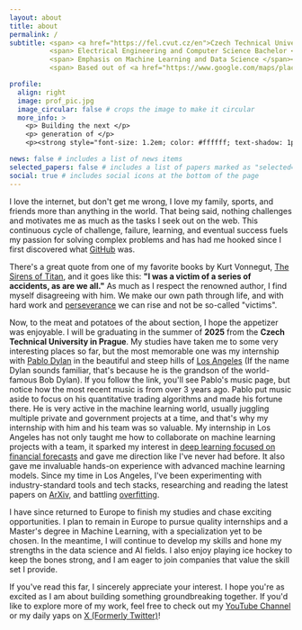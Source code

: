 ```yaml
---
layout: about
title: about
permalink: /
subtitle: <span> <a href="https://fel.cvut.cz/en">Czech Technical University</a> </span><br>
          <span> Electrical Engineering and Computer Science Bachelor </span><br>
          <span> Emphasis on Machine Learning and Data Science </span><br>
          <span> Based out of <a href="https://www.google.com/maps/place/Prague,+Czechia">Prague, CZ</a>, and <a href="https://www.google.com/maps/place/Tampa+Bay,+Florida,+USA">Tampa Bay, FL, USA</a> </span>

profile:
  align: right
  image: prof_pic.jpg
  image_circular: false # crops the image to make it circular
  more_info: >
    <p> Building the next </p>
    <p> generation of </p>
    <p><strong style="font-size: 1.2em; color: #ffffff; text-shadow: 1px 1px 2px rgba(0,0,0.5,0.5);"> foundational models </strong></p>

news: false # includes a list of news items
selected_papers: false # includes a list of papers marked as "selected={true}"
social: true # includes social icons at the bottom of the page
---
```

I love the internet, but don't get me wrong, I love my family, sports, and friends more than anything in the world. That being said, nothing challenges and motivates me as much as the tasks I seek out on the web. This continuous cycle of challenge, failure, learning, and eventual success fuels my passion for solving complex problems and has had me hooked since I first discovered what [GitHub](https://github.com/dawi369) was.

There's a great quote from one of my favorite books by Kurt Vonnegut, [The Sirens of Titan](https://en.wikipedia.org/wiki/The_Sirens_of_Titan), and it goes like this: **"I was a victim of a series of accidents, as are we all."** As much as I respect the renowned author, I find myself disagreeing with him. We make our own path through life, and with hard work and [perseverance](https://science.nasa.gov/mission/mars-2020-perseverance/) we can rise and not be so-called "victims". 

Now, to the meat and potatoes of the about section, I hope the appetizer was enjoyable. I will be graduating in the summer of **2025** from the **Czech Technical University in Prague**. My studies have taken me to some very interesting places so far, but the most memorable one was my internship with [Pablo Dylan](https://www.pablodylan.com/#:~:text=Fortitude%20EP%20Out%20Now.%20Home;%20Listen;) in the beautiful and steep hills of [Los Angeles](https://en.wikipedia.org/wiki/Los_Angeles#:~:text=Los%20Angeles,%20[a]%20often%20referred%20to%20by) (If the name Dylan sounds familiar, that's because he is the grandson of the world-famous Bob Dylan). If you follow the link, you'll see Pablo's music page, but notice how the most recent music is from over 3 years ago. Pablo put music aside to focus on his quantitative trading algorithms and made his fortune there. He is very active in the machine learning world, usually juggling multiple private and government projects at a time, and that's why my internship with him and his team was so valuable. My internship in Los Angeles has not only taught me how to collaborate on machine learning projects with a team, it sparked my interest in [deep learning focused on financial forecasts](https://arxiv.org/abs/2305.04811#:~:text=This%20review%20delves%20deeply%20into%20deep) and gave me direction like I've never had before. It also gave me invaluable hands-on experience with advanced machine learning models. Since my time in Los Angeles, I've been experimenting with industry-standard tools and tech stacks, researching and reading the latest papers on [ArXiv](https://arxiv.org/#:~:text=arXiv%20is%20a%20free%20distribution%20service%20and), and battling [overfitting](https://en.wikipedia.org/wiki/Overfitting#:~:text=Overfitting%20is%20the%20use%20of%20models%20or). 

I have since returned to Europe to finish my studies and chase exciting opportunities. I plan to remain in Europe to pursue quality internships and a Master's degree in Machine Learning, with a specialization yet to be chosen. In the meantime, I will continue to develop my skills and hone my strengths in the data science and AI fields. I also enjoy playing ice hockey to keep the bones strong, and I am eager to join companies that value the skill set I provide.

If you've read this far, I sincerely appreciate your interest. I hope you're as excited as I am about building something groundbreaking together. If you'd like to explore more of my work, feel free to check out my [YouTube Channel](https://www.youtube.com/@0xSiliconShark) or my daily yaps on [X (Formerly Twitter)](https://x.com/0xSiliconShark)!



<!-- Link to your social media connections, too. This theme is set up to use [Font Awesome icons](https://fontawesome.com/) and [Academicons](https://jpswalsh.github.io/academicons/), like the ones below. Add your Facebook, Twitter, LinkedIn, Google Scholar, or just disable all of them. -->
